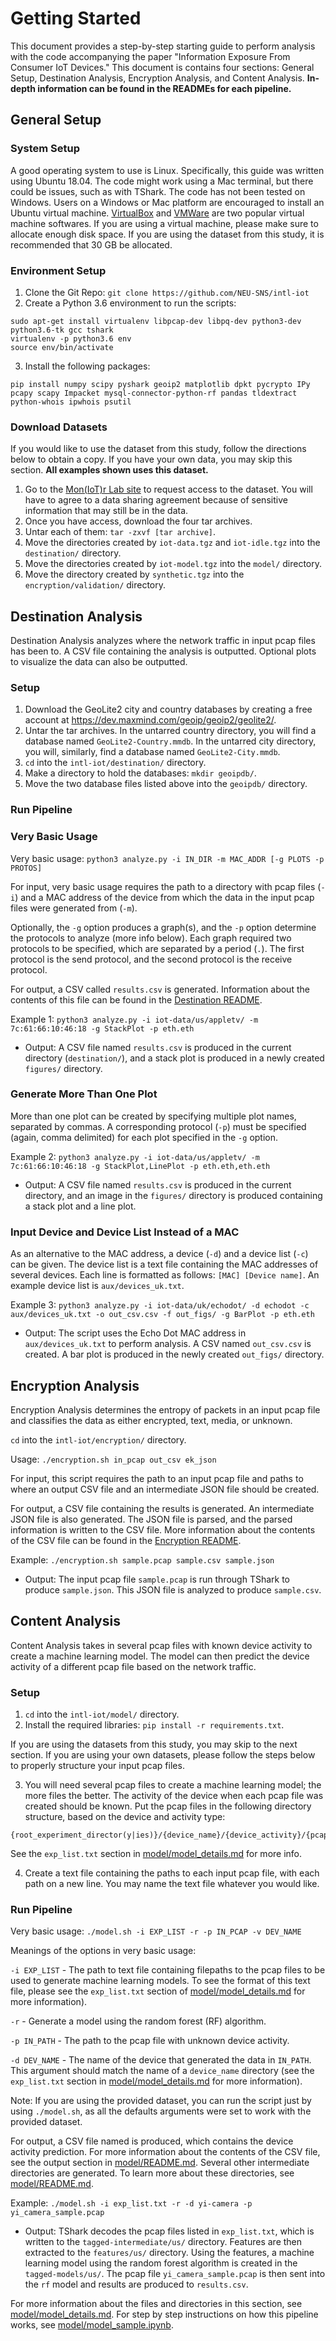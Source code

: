 # Getting Started
This document provides a step-by-step starting guide to perform analysis with the code accompanying the paper "Information Exposure From Consumer IoT Devices." This document is contains four sections: General Setup, Destination Analysis, Encryption Analysis, and Content Analysis. **In-depth information can be found in the READMEs for each pipeline.**

## General Setup
### System Setup

A good operating system to use is Linux. Specifically, this guide was written using Ubuntu 18.04. The code might work using a Mac terminal, but there could be issues, such as with TShark. The code has not been tested on Windows. Users on a Windows or Mac platform are encouraged to install an Ubuntu virtual machine. [VirtualBox](https://www.virtualbox.org/) and [VMWare](https://www.vmware.com/) are two popular virtual machine softwares. If you are using a virtual machine, please make sure to allocate enough disk space. If you are using the dataset from this study, it is recommended that 30 GB be allocated.

### Environment Setup

1) Clone the Git Repo: `git clone https://github.com/NEU-SNS/intl-iot`
2) Create a Python 3.6 environment to run the scripts:
```
sudo apt-get install virtualenv libpcap-dev libpq-dev python3-dev python3.6-tk gcc tshark
virtualenv -p python3.6 env
source env/bin/activate
```
3) Install the following packages:
```
pip install numpy scipy pyshark geoip2 matplotlib dpkt pycrypto IPy pcapy scapy Impacket mysql-connector-python-rf pandas tldextract python-whois ipwhois psutil
```

### Download Datasets

If you would like to use the dataset from this study, follow the directions below to obtain a copy. If you have your own data, you may skip this section. **All examples shown uses this dataset.**

1) Go to the [Mon(IoT)r Lab site](https://moniotrlab.ccis.neu.edu/imc19/) to request access to the dataset. You will have to agree to a data sharing agreement because of sensitive information that may still be in the data.
2) Once you have access, download the four tar archives.
3) Untar each of them: `tar -zxvf [tar archive]`.
4) Move the directories created by `iot-data.tgz` and `iot-idle.tgz` into the `destination/` directory.
5) Move the directories created by `iot-model.tgz` into the `model/` directory.
6) Move the directory created by `synthetic.tgz` into the `encryption/validation/` directory.

## Destination Analysis

Destination Analysis analyzes where the network traffic in input pcap files has been to. A CSV file containing the analysis is outputted. Optional plots to visualize the data can also be outputted.

### Setup

1) Download the GeoLite2 city and country databases by creating a free account at https://dev.maxmind.com/geoip/geoip2/geolite2/.
2) Untar the tar archives. In the untarred country directory, you will find a database named `GeoLite2-Country.mmdb`. In the untarred city directory, you will, similarly, find a database named `GeoLite2-City.mmdb`.
3) `cd` into the `intl-iot/destination/` directory.
4) Make a directory to hold the databases: `mkdir geoipdb/`.
5) Move the two database files listed above into the `geoipdb/` directory.

### Run Pipeline

### Very Basic Usage

Very basic usage: `python3 analyze.py -i IN_DIR -m MAC_ADDR [-g PLOTS -p PROTOS]`

For input, very basic usage requires the path to a directory with pcap files (`-i`) and a MAC address of the device from which the data in the input pcap files were generated from (`-m`).

Optionally, the `-g` option produces a graph(s), and the `-p` option determine the protocols to analyze (more info below). Each graph required two protocols to be specified, which are separated by a period (`.`). The first protocol is the send protocol, and the second protocol is the receive protocol.

For output, a CSV called `results.csv` is generated. Information about the contents of this file can be found in the [Destination README](./destination/README.md).

Example 1: `python3 analyze.py -i iot-data/us/appletv/ -m 7c:61:66:10:46:18 -g StackPlot -p eth.eth`
   - Output: A CSV file named `results.csv` is produced in the current directory (`destination/`), and a stack plot is produced in a newly created `figures/` directory.

### Generate More Than One Plot

More than one plot can be created by specifying multiple plot names, separated by commas. A corresponding protocol (`-p`) must be specified (again, comma delimited) for each plot specified in the `-g` option.

Example 2: `python3 analyze.py -i iot-data/us/appletv/ -m 7c:61:66:10:46:18 -g StackPlot,LinePlot -p eth.eth,eth.eth`
   - Output: A CSV file named `results.csv` is produced in the current directory, and an image in the `figures/` directory is produced containing a stack plot and a line plot.

### Input Device and Device List Instead of a MAC

As an alternative to the MAC address, a device (`-d`) and a device list (`-c`) can be given. The device list is a text file containing the MAC addresses of several devices. Each line is formatted as follows: `[MAC] [Device name]`. An example device list is `aux/devices_uk.txt`.

Example 3: `python3 analyze.py -i iot-data/uk/echodot/ -d echodot -c aux/devices_uk.txt -o out_csv.csv -f out_figs/ -g BarPlot -p eth.eth`
   - Output: The script uses the Echo Dot MAC address in `aux/devices_uk.txt` to perform analysis. A CSV named `out_csv.csv` is created. A bar plot is produced in the newly created `out_figs/` directory.

## Encryption Analysis

Encryption Analysis determines the entropy of packets in an input pcap file and classifies the data as either encrypted, text, media, or unknown.

`cd` into the `intl-iot/encryption/` directory.

Usage: `./encryption.sh in_pcap out_csv ek_json`

For input, this script requires the path to an input pcap file and paths to where an output CSV file and an intermediate JSON file should be created.

For output, a CSV file containing the results is generated. An intermediate JSON file is also generated. The JSON file is parsed, and the parsed information is written to the CSV file. More information about the contents of the CSV file can be found in the [Encryption README](./encryption/README.md).

Example: `./encryption.sh sample.pcap sample.csv sample.json`
   - Output: The input pcap file `sample.pcap` is run through TShark to produce `sample.json`. This JSON file is analyzed to produce `sample.csv`.

## Content Analysis

Content Analysis takes in several pcap files with known device activity to create a machine learning model. The model can then predict the device activity of a different pcap file based on the network traffic.

### Setup

1) `cd` into the `intl-iot/model/` directory.
2) Install the required libraries: `pip install -r requirements.txt`.

If you are using the datasets from this study, you may skip to the next section. If you are using your own datasets, please follow the steps below to properly structure your input pcap files.

3) You will need several pcap files to create a machine learning model; the more files the better. The activity of the device when each pcap file was created should be known. Put the pcap files in the following directory structure, based on the device and activity type:
```
{root_experiment_director(y|ies)}/{device_name}/{device_activity}/{pcap_file}.pcap
```
See the `exp_list.txt` section in [model/model_details.md](model/model_details.md#exp_listtxt) for more info.

4) Create a text file containing the paths to each input pcap file, with each path on a new line. You may name the text file whatever you would like.

### Run Pipeline
Very basic usage: `./model.sh -i EXP_LIST -r -p IN_PCAP -v DEV_NAME`

Meanings of the options in very basic usage:

`-i EXP_LIST` - The path to text file containing filepaths to the pcap files to be used to generate machine learning models. To see the format of this text file, please see the `exp_list.txt` section of [model/model_details.md](model/model_details#exp_listtxt) for more information).

`-r` - Generate a model using the random forest (RF) algorithm.

`-p IN_PATH` - The path to the pcap file with unknown device activity.

`-d DEV_NAME` - The name of the device that generated the data in `IN_PATH`. This argument should match the name of a `device_name` directory (see the `exp_list.txt` section in [model/model_details.md](model/model_details.md#exp_listtxt) for more information).

Note: If you are using the provided dataset, you can run the script just by using `./model.sh`, as all the defaults arguments were set to work with the provided dataset.

For output, a CSV file named is produced, which contains the device activity prediction. For more information about the contents of the CSV file, see the output section in [model/README.md](model/README.md#output). Several other intermediate directories are generated. To learn more about these directories, see [model/README.md](model/README.md).

Example: `./model.sh -i exp_list.txt -r -d yi-camera -p yi_camera_sample.pcap`
   - Output: TShark decodes the pcap files listed in `exp_list.txt`, which is written to the `tagged-intermediate/us/` directory. Features are then extracted to the `features/us/` directory. Using the features, a machine learning model using the random forest algorithm is created in the `tagged-models/us/`. The pcap file `yi_camera_sample.pcap` is then sent into the `rf` model and results are produced to `results.csv`.

For more information about the files and directories in this section, see [model/model_details.md](model/model_details.md). For step by step instructions on how this pipeline works, see [model/model_sample.ipynb](model/model_sample.ipynb).

